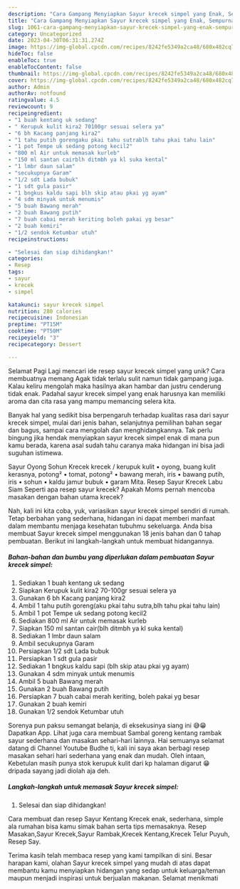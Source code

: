 ```yaml
---
description: "Cara Gampang Menyiapkan Sayur krecek simpel yang Enak, Sempurna"
title: "Cara Gampang Menyiapkan Sayur krecek simpel yang Enak, Sempurna"
slug: 1061-cara-gampang-menyiapkan-sayur-krecek-simpel-yang-enak-sempurna
category: Uncategorized
date: 2023-04-30T06:31:31.274Z
image: https://img-global.cpcdn.com/recipes/8242fe5349a2ca48/680x482cq70/sayur-krecek-simpel-foto-resep-utama.jpg
hideToc: false
enableToc: true
enableTocContent: false
thumbnail: https://img-global.cpcdn.com/recipes/8242fe5349a2ca48/680x482cq70/sayur-krecek-simpel-foto-resep-utama.jpg
cover: https://img-global.cpcdn.com/recipes/8242fe5349a2ca48/680x482cq70/sayur-krecek-simpel-foto-resep-utama.jpg
author: Admin
authorAv: notfound
ratingvalue: 4.5
reviewcount: 9
recipeingredient:
- "1 buah kentang uk sedang"
- " Kerupuk kulit kira2 70100gr sesuai selera ya"
- "6 bh Kacang panjang kira2"
- "1 tahu putih gorengaku pkai tahu sutrablh tahu pkai tahu lain"
- "1 pot Tempe uk sedang potong kecil2"
- "800 ml Air untuk memasak kurleb"
- "150 ml santan cairblh ditmbh ya kl suka kental"
- "1 lmbr daun salam"
- "secukupnya Garam"
- "1/2 sdt Lada bubuk"
- "1 sdt gula pasir"
- "1 bngkus kaldu sapi blh skip atau pkai yg ayam"
- "4 sdm minyak untuk menumis"
- "5 buah Bawang merah"
- "2 buah Bawang putih"
- "7 buah cabai merah keriting boleh pakai yg besar"
- "2 buah kemiri"
- "1/2 sendok Ketumbar utuh"
recipeinstructions:

- "Selesai dan siap dihidangkan!"
categories:
- Resep
tags:
- sayur
- krecek
- simpel

katakunci: sayur krecek simpel 
nutrition: 280 calories
recipecuisine: Indonesian
preptime: "PT15M"
cooktime: "PT50M"
recipeyield: "3"
recipecategory: Dessert

---
```



Selamat Pagi Lagi mencari ide resep sayur krecek simpel yang unik? Cara membuatnya memang Agak tidak terlalu sulit namun tidak gampang juga. Kalau keliru mengolah maka hasilnya akan hambar dan justru cenderung tidak enak. Padahal sayur krecek simpel yang enak harusnya kan memiliki aroma dan cita rasa yang mampu memancing selera kita.


Banyak hal yang sedikit bisa berpengaruh terhadap kualitas rasa dari sayur krecek simpel, mulai dari jenis bahan, selanjutnya pemilihan bahan segar dan bagus, sampai cara mengolah dan menghidangkannya. Tak perlu bingung jika hendak menyiapkan sayur krecek simpel enak di mana pun kamu berada, karena asal sudah tahu caranya maka hidangan ini bisa jadi suguhan istimewa.

Sayur Oyong Sohun Krecek krecek / kerupuk kulit • oyong, buang kulit kerasnya, potong² • tomat, potong² • bawang merah, iris • bawang putih, iris • sohun • kaldu jamur bubuk • garam Mita. Resep Sayur Krecek Labu Siam Seperti apa resep sayur krecek? Apakah Moms pernah mencoba masakan dengan bahan utama krecek?


Nah, kali ini kita coba, yuk, variasikan sayur krecek simpel sendiri di rumah. Tetap berbahan yang sederhana, hidangan ini dapat memberi manfaat dalam membantu menjaga kesehatan tubuhmu sekeluarga. Anda bisa membuat Sayur krecek simpel menggunakan 18 jenis bahan dan 0 tahap pembuatan. Berikut ini langkah-langkah untuk membuat hidangannya.

<!--inarticleads1-->

##### Bahan-bahan dan bumbu yang diperlukan dalam pembuatan Sayur krecek simpel:

1. Sediakan 1 buah kentang uk sedang
1. Siapkan  Kerupuk kulit kira2 70-100gr sesuai selera ya
1. Gunakan 6 bh Kacang panjang kira2
1. Ambil 1 tahu putih goreng(aku pkai tahu sutra,blh tahu pkai tahu lain)
1. Ambil 1 pot Tempe uk sedang potong kecil2
1. Sediakan 800 ml Air untuk memasak kurleb
1. Siapkan 150 ml santan cair(blh ditmbh ya kl suka kental)
1. Sediakan 1 lmbr daun salam
1. Ambil secukupnya Garam
1. Persiapkan 1/2 sdt Lada bubuk
1. Persiapkan 1 sdt gula pasir
1. Sediakan 1 bngkus kaldu sapi (blh skip atau pkai yg ayam)
1. Gunakan 4 sdm minyak untuk menumis
1. Ambil 5 buah Bawang merah
1. Gunakan 2 buah Bawang putih
1. Persiapkan 7 buah cabai merah keriting, boleh pakai yg besar
1. Gunakan 2 buah kemiri
1. Gunakan 1/2 sendok Ketumbar utuh


Sorenya pun paksu semangat belanja, di eksekusinya siang ini 😅😁 Dapatkan App. Lihat juga cara membuat Sambal goreng kentang rambak sayur sederhana dan masakan sehari-hari lainnya. Hai semuanya selamat datang di Channel Youtube Budhe ti, kali ini saya akan berbagi resep masakan sehari hari sederhana yang enak dan mudah. Oleh intaan, Kebetulan masih punya stok kerupuk kulit dari kp halaman digarut 😁 dripada sayang jadi diolah aja deh. 

<!--inarticleads2-->

##### Langkah-langkah untuk memasak Sayur krecek simpel:


1. Selesai dan siap dihidangkan!

Cara membuat dan resep Sayur Kentang Krecek enak, sederhana, simple ala rumahan bisa kamu simak bahan serta tips memasaknya. Resep Masakan,Sayur Krecek,Sayur Rambak,Krecek Kentang,Krecek Telur Puyuh, Resep Say. 

Terima kasih telah membaca resep yang kami tampilkan di sini. Besar harapan kami, olahan Sayur krecek simpel yang mudah di atas dapat membantu kamu menyiapkan hidangan yang sedap untuk keluarga/teman maupun menjadi inspirasi untuk berjualan makanan. Selamat menikmati

